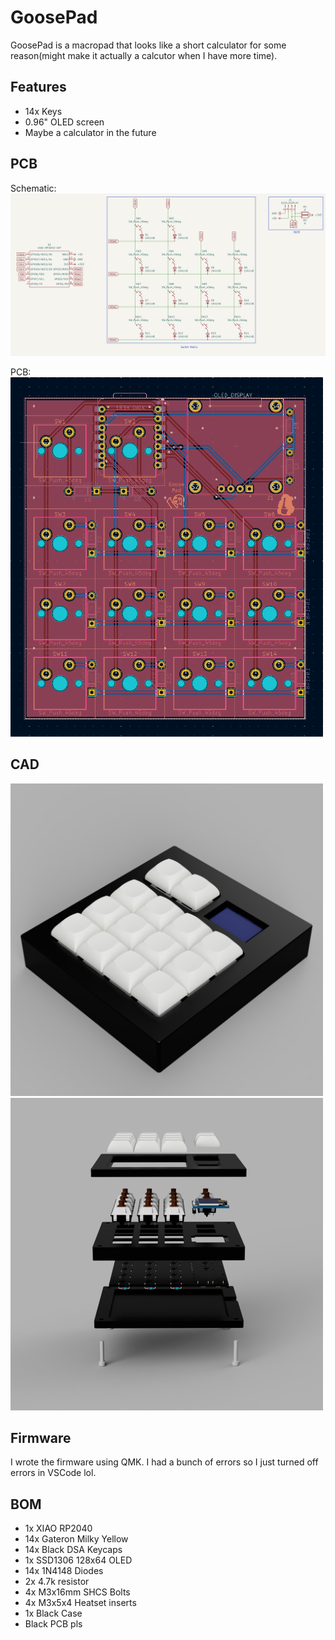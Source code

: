 # GoosePad

GoosePad is a macropad that looks like a short calculator for some reason(might make it actually a calcutor when I have more time).

## Features

- 14x Keys
- 0.96" OLED screen
- Maybe a calculator in the future

## PCB

Schematic:  
<img src=Assets/Schematic.png alt="Schematic" width="1000"/>

PCB:  
<img src=Assets/PCB.png alt="PCB" width="500"/>

## CAD

<img src=Assets/Render.png alt="Render" width="500"/>
<img src=Assets/OpenRender.png alt="Open Render" width="500"/>

## Firmware

I wrote the firmware using QMK. I had a bunch of errors so I just turned off errors in VSCode lol.

## BOM

- 1x XIAO RP2040
- 14x Gateron Milky Yellow
- 14x Black DSA Keycaps
- 1x SSD1306 128x64 OLED
- 14x 1N4148 Diodes
- 2x 4.7k resistor
- 4x M3x16mm SHCS Bolts
- 4x M3x5x4 Heatset inserts
- 1x Black Case
- Black PCB pls
